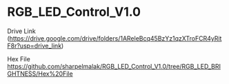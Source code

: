 # RGB_LED_Control_V1.0

Drive Link (https://drive.google.com/drive/folders/1AReleBcq45BzYz1qzXTroFCR4yRitF8r?usp=drive_link)

Hex File  https://github.com/sharpelmalak/RGB_LED_Control_V1.0/tree/RGB_LED_BRIGHTNESS/Hex%20File
